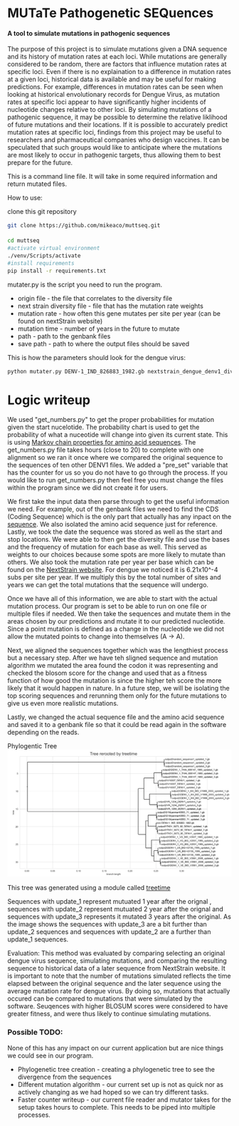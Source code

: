 # MUTaTe Pathogenetic SEQuences

#### A tool to simulate mutations in pathogenic sequences

The purpose of this project is to simulate mutations given a DNA sequence and its history of mutation rates at each loci. While mutations are generally considered to be random, there are factors that influence mutation rates at specific loci. Even if there is no explaination to a difference in mutation rates at a given loci, historical data is available and may be useful for making predictions. For example, differences in mutation rates can be seen when looking at historical envolutionary records for Dengue Virus, as mutation rates at specific loci appear to have significantly higher incidents of nucleotide changes relative to other loci. By simulating mutations of a pathogenic sequence, it may be possible to determine the relative liklihood of future mutations and their locations. If it is possible to accurately predict mutation rates at specific loci, findings from this project may be useful to researchers and pharmaceutical companies who design vaccines. It can be speculated that such groups would like to anticipate where the mutations are most likely to occur in pathogenic targets, thus allowing them to best prepare for the future.

This is a command line file. It will take in some required information and return mutated files.

How to use:

clone this git repository
```bash
git clone https://github.com/mikeaco/muttseq.git

cd muttseq
#activate virtual environment
./venv/Scripts/activate
#install requirements
pip install -r requirements.txt
```
mutater.py is the script you need to run the program.
* origin file - the file that correlates to the diversity file
* next strain diversity file - file that has the mutation rate weights
* mutation rate - how often this gene mutates per site per year (can be found on nextStrain website)
* mutation time - number of years in the future to mutate
* path - path to the genbank files
* save path - path to where the output files should be saved

This is how the parameters should look for the dengue virus:
```bash
python mutater.py DENV-1_IND_826883_1982.gb nextstrain_dengue_denv1_diversity.tsv 0.000621 1 genbank_files output
```

# Logic writeup
We used "get_numbers.py" to get the proper probabilities for mutation given the start nucelotide. The probability chart
is used to get the probability of what a nuceotide will change into given its current state. This is
using [Markov chain properties for amino acid sequences](https://a-little-book-of-r-for-bioinformatics.readthedocs.io/en/latest/src/chapter10.html). The get_numbers.py file takes hours (close to 20) to complete with one alignment so we ran it once where
we compared the original sequence to the sequences of ten other DENV1 files. We added a "pre_set" variable that has the counter for us 
so you do not have to go through the process. If you would like to run get_numbers.py then feel free you must change the files within the program since we did not
create it for users.

We first take the input data then parse through to get the useful information we need. For example, out of the genbank files we need 
to find the CDS (Coding Sequence) which is the only part that actually has
any inpact on the [sequence](https://en.wikipedia.org/wiki/Coding_region). We also isolated the amino acid sequence just for reference. Lastly, we took the date the sequence was stored as well as the start and stop locations.
We were able to then get the diversity file and use the bases and the frequency of mutation for each base as well. This served as weights
to our choices because some spots are more likely to mutate than others. We also took the mutation rate per year per base which can be found on the [NextStrain website](https://nextstrain.org/dengue/denv1?l=clock). For dengue we noticed it is 6.21x10^-4 subs per site per year. If we multiply this by the total number of sites and years we can get
the total mutations that the sequence will undergo. 

Once we have all of this information, we are able to start with the actual mutation process. 
Our program is set to be able to run on one file or multiple files if needed. 
We then take the sequences and mutate them in the areas chosen by our predictions and mutate it to our predicted nucleotide.
Since a point mutation is defined as a change in the nucleotide we did not allow the mutated points to change 
into themselves (A -> A).

Next, we aligned the sequences together which was the lengthiest process but a necessary step. After we have teh sligned sequence and
mutation algorithm we mutated the area found the codon it was representing and checked the blosom score for the change
and used that as a fitness function of how good the mutation is since the higher teh score the more likely
that it would happen in nature. In a future step, we will be isolating the top scoring sequences and rerunning them only for the 
future mutations to give us even more realistic mutations. 

Lastly, we changed the actual sequence file and the amino acid sequence and saved it to a genbank file so that it could be read again in the software
depending on the reads. 


Phylogentic Tree
![alt text](phylo.png)

This tree was generated using a module called [treetime](https://github.com/neherlab/treetime)

Sequences with update_1 represent mutuated 1 year after the orignal , sequences with update_2 represent mutuated 2 year after the orignal and sequences with update_3 represents it mutated 3 years after the original. As the image shows the sequences with update_3 are a bit further than update_2 sequences and sequences with update_2 are a further than update_1 sequences.

Evaluation: This method was evaluated by comparing selecting an original dengue virus sequence, simulating mutations, and comparing the resulting sequence to historical data of a later sequence from NextStrain website. It is important to note that the number of mutations simulated reflects the time elapsed between the original sequence and the later sequence using the average mutation rate for dengue virus. By doing so, mutations that actually occured can be compared to mutations that were simulated by the software. Seuqences with higher BLOSUM scores were considered to have greater fitness, and were thus likely to continue simulating mutations.

### Possible TODO:
None of this has any impact on our current application but are nice things we could see in our program.
* Phylogenetic tree creation - creating a phylogenetic tree to see the divergence from the sequences
* Different mutation algorithm - our current set up is not as quick nor as actively changing as we had hoped so we can try different tasks.
* Faster counter writeup - our current file reader and mutator takes for the setup takes hours to complete. This needs to be piped into multiple processes.
